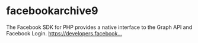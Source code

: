# facebookarchive9
The Facebook SDK for PHP provides a native interface to the Graph API and Facebook Login. https://developers.facebook…
